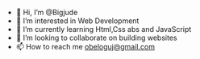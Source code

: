 - 👋 Hi, I’m @Bigjude
- 👀 I’m interested in Web Development
- 🌱 I’m currently learning Html,Css abs and JavaScript
- 💞️ I’m looking to collaborate on building websites
- 📫 How to reach me obeloguj@gmail.com


<!---
Bigjude/Bigjude is a ✨ special ✨ repository because its `README.md` (this file) appears on your GitHub profile.
You can click the Preview link to take a look at your changes.
--->
